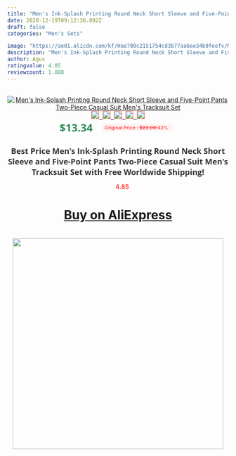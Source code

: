 ```yaml
---
title: "Men's Ink-Splash Printing Round Neck Short Sleeve and Five-Point Pants Two-Piece Casual Suit Men's Tracksuit Set"
date: 2020-12-19T09:12:36.892Z
draft: false
categories: "Men's Sets"

image: "https://ae01.alicdn.com/kf/Hae700c2151754cd3b77aa6ee34b9feefv/Men-s-Ink-Splash-Printing-Round-Neck-Short-Sleeve-and-Five-Point-Pants-Two-Piece-Casual.jpg"
description: "Men's Ink-Splash Printing Round Neck Short Sleeve and Five-Point Pants Two-Piece Casual Suit Men's Tracksuit Set"
author: Agus
ratingvalue: 4.85
reviewcount: 1.888
---
```

<br>
<div style="text-align: center;">
<a href="https://s.click.aliexpress.com/e/_9AaeyH" target="_blank" rel="nofollow noopener noreferrer"><img alt="Men's Ink-Splash Printing Round Neck Short Sleeve and Five-Point Pants Two-Piece Casual Suit Men's Tracksuit Set" class="magnifier-image" src="https://ae01.alicdn.com/kf/Hae700c2151754cd3b77aa6ee34b9feefv/Men-s-Ink-Splash-Printing-Round-Neck-Short-Sleeve-and-Five-Point-Pants-Two-Piece-Casual.jpg_640x640.jpg">
<br>
<img style="border:1px solid salmon" src="https://ae01.alicdn.com/kf/Hae700c2151754cd3b77aa6ee34b9feefv/Men-s-Ink-Splash-Printing-Round-Neck-Short-Sleeve-and-Five-Point-Pants-Two-Piece-Casual.jpg_120x120.jpg">&nbsp;&nbsp;<img style="border:1px solid salmon" src="https://ae01.alicdn.com/kf/H6019d1165d72462eb8777d61a0052e2f3/Men-s-Ink-Splash-Printing-Round-Neck-Short-Sleeve-and-Five-Point-Pants-Two-Piece-Casual.jpg_120x120.jpg">&nbsp;&nbsp;<img style="border:1px solid salmon" src="https://ae01.alicdn.com/kf/H6c9b6d0b88634ce898d61100e54256d9G/Men-s-Ink-Splash-Printing-Round-Neck-Short-Sleeve-and-Five-Point-Pants-Two-Piece-Casual.jpg_120x120.jpg">&nbsp;&nbsp;<img style="border:1px solid salmon" src="https://ae01.alicdn.com/kf/H41747b0ed02043399a5c97ddd144be09o/Men-s-Ink-Splash-Printing-Round-Neck-Short-Sleeve-and-Five-Point-Pants-Two-Piece-Casual.jpg_120x120.jpg">&nbsp;&nbsp;<img style="border:1px solid salmon" src="https://ae01.alicdn.com/kf/H2e6d9f8fa11c4ac597fc4253fc98cb7f6/Men-s-Ink-Splash-Printing-Round-Neck-Short-Sleeve-and-Five-Point-Pants-Two-Piece-Casual.jpg_120x120.jpg"></a></div><br0>
<div style="text-align: center;"><span style="background-color: white; border: 0px; box-sizing: border-box; color: seagreen; display: inline-block; font-family: &quot;open sans&quot; , &quot;arial&quot; , &quot;helvetica&quot; , sans-serif , &quot;heiti&quot;; font-size: 24px; font-stretch: inherit; font-weight: 700; line-height: inherit; margin: 0px 10px 0px 0px; padding: 0px; vertical-align: middle;">$13.34 </span>
<span style="background: rgb(255 , 241 , 241); border-radius: 3px; border: 0px; box-sizing: border-box; color: #ff4747; display: inline-block; font-family: inherit; font-size: 12px; font-stretch: inherit; font-style: inherit; font-variant: inherit; font-weight: 600; line-height: inherit; margin: 0px; padding: 2px 5px; transform: scale(0.9); vertical-align: middle;">Original Price : <b style="text-decoration: line-through;">$23.00 </b> 42%&nbsp;&nbsp;</span></div>
<h1 style="color: #333333; display: inline-block; font-family: &quot;open sans&quot; , &quot;arial&quot; , &quot;helvetica&quot; , sans-serif , &quot;heiti&quot;; font-size: 18px; font-stretch: inherit; font-weight: 700; text-align: center;">Best Price Men's Ink-Splash Printing Round Neck Short Sleeve and Five-Point Pants Two-Piece Casual Suit Men's Tracksuit Set with Free Worldwide Shipping!</h1>
<div style="color: #ff4747; text-align: center;">
<img src="https://4.bp.blogspot.com/-M0ZcTcb-5uY/XleCXlxnR4I/AAAAAAAAAEc/OrjgMkXV1oMQFaCRZj5HQwOCBcu3w1FegCPcBGAYYCw/s1600/star.png" style="height: 15px;">&nbsp;<b>4.85</b></div>
<div class="button_cont" align="center"><a class="buynow_a" href="https://s.click.aliexpress.com/e/_9AaeyH" target="_blank" rel="nofollow noopener noreferrer"><H1>Buy on AliExpress</H1></a></div><br>
<div class="separator" style="clear: both; text-align: center;">
<img src="https://lh3.googleusercontent.com/-pTy5HemUv9M/XlePHvY0dAI/AAAAAAAAAE4/0nX5iRUoIWY8eMW9Dpxeirr157OZliDIgCLcBGAsYHQ/s1600/badge.gif" width="480">
</div>
